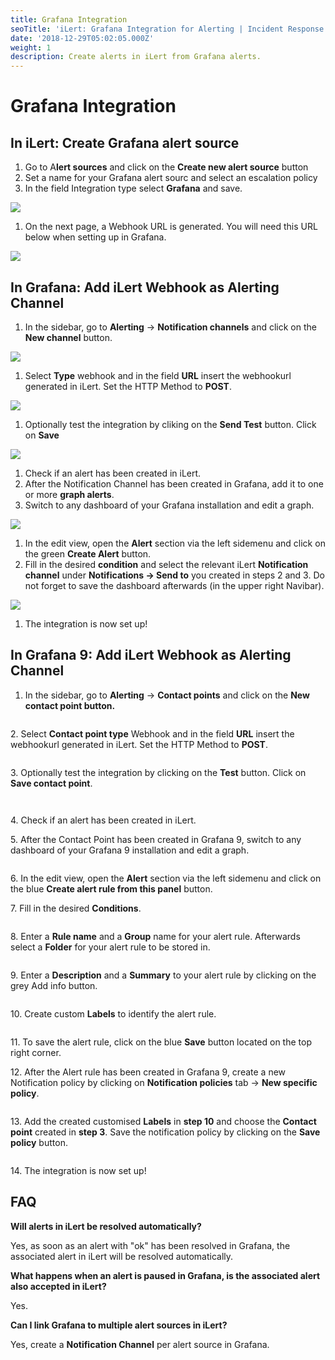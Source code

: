 ```yaml
---
title: Grafana Integration
seoTitle: 'iLert: Grafana Integration for Alerting | Incident Response | Uptime'
date: '2018-12-29T05:02:05.000Z'
weight: 1
description: Create alerts in iLert from Grafana alerts.
---
```


# Grafana Integration

## In iLert: Create Grafana alert source

1. Go to A**lert sources** and click on the **Create new alert source** button
2. Set a name for your Grafana alert sourc and select an escalation policy
3. In the field Integration type select **Grafana** and save.

![](../.gitbook/assets/gr1.png)

1. On the next page, a Webhook URL is generated. You will need this URL below when setting up in Grafana.

![](../.gitbook/assets/gr2.png)

## In Grafana: Add iLert Webhook as Alerting Channel <a href="#add-webhook" id="add-webhook"></a>

1. In the sidebar, go to **Alerting** → **Notification channels** and click on the **New channel** button.

![](../.gitbook/assets/gr3.png)

1. Select **Type** webhook and in the field **URL** insert the webhookurl generated in iLert. Set the HTTP Method to **POST**.

![](../.gitbook/assets/gr4.png)

1. Optionally test the integration by cliking on the **Send Test** button. Click on **Save**

![](../.gitbook/assets/gr5.png)

1. Check if an alert has been created in iLert.
2. After the Notification Channel has been created in Grafana, add it to one or more **graph alerts**.
3. Switch to any dashboard of your Grafana installation and edit a graph.

![](../.gitbook/assets/gr6.png)

1. In the edit view, open the **Alert** section via the left sidemenu and click on the green **Create Alert** button.
2. Fill in the desired **condition** and select the relevant iLert **Notification channel** under **Notifications → Send to** you created in steps 2 and 3. Do not forget to save the dashboard afterwards (in the upper right Navibar).

![](../.gitbook/assets/gr7.png)

1. The integration is now set up!

## In Grafana 9: Add iLert Webhook as Alerting Channel

1. In the sidebar, go to **Alerting** -> **Contact points** and click on the **New contact point button.**

<figure><img src="../.gitbook/assets/Screenshot 2022-09-08 at 16.31.10.png" alt=""><figcaption></figcaption></figure>

2\. Select **Contact point type** Webhook and in the field **URL** insert the webhookurl generated in iLert. Set the HTTP Method to **POST**.

<figure><img src="../.gitbook/assets/Screenshot 2022-09-08 at 16.50.25.png" alt=""><figcaption></figcaption></figure>

3\. Optionally test the integration by clicking on the **Test** button. Click on **Save contact point**.

<figure><img src="../.gitbook/assets/Screenshot 2022-09-08 at 16.52.38.png" alt=""><figcaption></figcaption></figure>

<figure><img src="../.gitbook/assets/Screenshot 2022-09-08 at 16.53.35.png" alt=""><figcaption></figcaption></figure>

4\. Check if an alert has been created in iLert.

5\. After the Contact Point has been created in Grafana 9, switch to any dashboard of your Grafana 9 installation and edit a graph.

<figure><img src="../.gitbook/assets/Screenshot 2022-09-08 at 17.05.28.png" alt=""><figcaption></figcaption></figure>

6\. In the edit view, open the **Alert** section via the left sidemenu and click on the blue **Create alert rule from this panel** button.

7\. Fill in the desired **Conditions**.&#x20;

<figure><img src="../.gitbook/assets/Screenshot 2022-09-08 at 18.12.58.png" alt=""><figcaption></figcaption></figure>

8\. Enter a **Rule name** and a **Group** name for your alert rule. Afterwards select a **Folder** for your alert rule to be stored in.

<figure><img src="../.gitbook/assets/Screenshot 2022-09-08 at 17.27.16.png" alt=""><figcaption></figcaption></figure>

9\. Enter a **Description** and a **Summary** to your alert rule by clicking on the grey Add info button.

<figure><img src="../.gitbook/assets/Screenshot 2022-09-08 at 18.23.07.png" alt=""><figcaption></figcaption></figure>

10\. Create custom **Labels** to identify the alert rule.

<figure><img src="../.gitbook/assets/Screenshot 2022-09-08 at 17.28.12.png" alt=""><figcaption></figcaption></figure>

11\. To save the alert rule, click on the blue **Save** button located on the top right corner.

12\. After the Alert rule has been created in Grafana 9, create a new Notification policy by clicking on **Notification policies** tab -> **New specific policy**.

<figure><img src="../.gitbook/assets/Screenshot 2022-09-08 at 17.12.12.png" alt=""><figcaption></figcaption></figure>

13\. Add the created customised **Labels** in **step 10** and choose the **Contact point** created in **step 3**. Save the notification policy by clicking on the **Save policy** button.

<figure><img src="../.gitbook/assets/Screenshot 2022-09-08 at 17.14.26.png" alt=""><figcaption></figcaption></figure>

14\. The integration is now set up!

## FAQ <a href="#faq" id="faq"></a>

**Will alerts in iLert be resolved automatically?**

Yes, as soon as an alert with "ok" has been resolved in Grafana, the associated alert in iLert will be resolved automatically.

**What happens when an alert is paused in Grafana, is the associated alert also accepted in iLert?**

Yes.

**Can I link Grafana to multiple alert sources in iLert?**

Yes, create a **Notification Channel** per alert source in Grafana.
